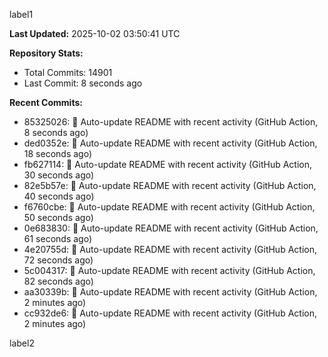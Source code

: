 
label1 
<!-- ACTIVITY_START -->
**Last Updated:** 2025-10-02 03:50:41 UTC

**Repository Stats:**
- Total Commits: 14901
- Last Commit: 8 seconds ago

**Recent Commits:**
- 85325026: 🤖 Auto-update README with recent activity (GitHub Action, 8 seconds ago)
- ded0352e: 🤖 Auto-update README with recent activity (GitHub Action, 18 seconds ago)
- fb627114: 🤖 Auto-update README with recent activity (GitHub Action, 30 seconds ago)
- 82e5b57e: 🤖 Auto-update README with recent activity (GitHub Action, 40 seconds ago)
- f6760cbe: 🤖 Auto-update README with recent activity (GitHub Action, 50 seconds ago)
- 0e683830: 🤖 Auto-update README with recent activity (GitHub Action, 61 seconds ago)
- 4e20755d: 🤖 Auto-update README with recent activity (GitHub Action, 72 seconds ago)
- 5c004317: 🤖 Auto-update README with recent activity (GitHub Action, 82 seconds ago)
- aa30339b: 🤖 Auto-update README with recent activity (GitHub Action, 2 minutes ago)
- cc932de6: 🤖 Auto-update README with recent activity (GitHub Action, 2 minutes ago)
<!-- ACTIVITY_END -->

label2
